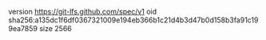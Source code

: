 version https://git-lfs.github.com/spec/v1
oid sha256:a135dc1f6df0367321009e194eb366b1c21d4b3d47b0d158b3fa91c199ea7859
size 2566
